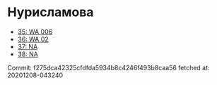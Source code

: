 # Нурисламова
- [35: WA 006](35.md)
- [36: WA 02](36.md)
- [37: NA](37.md)
- [38: NA](38.md)

Commit: f275dca42325cfdfda5934b8c4246f493b8caa56
 fetched at: 20201208-043240
